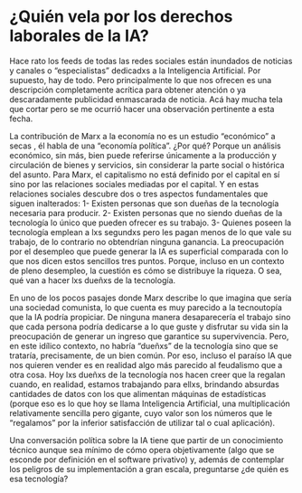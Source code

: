 # ¿Quién vela por los derechos laborales de la IA?

Hace rato los feeds de todas las redes sociales están inundados de noticias y canales o “especialistas” dedicadxs a la Inteligencia Artificial. Por supuesto, hay de todo. Pero principalmente lo que nos ofrecen es una descripción completamente acrítica para obtener atención o ya descaradamente publicidad enmascarada de noticia. Acá hay mucha tela que cortar pero se me ocurrió hacer una observación pertinente a esta fecha.

La contribución de Marx a la economía no es un estudio “económico” a secas , él habla de una “economía política”. ¿Por qué? Porque un análisis económico, sin más, bien puede referirse únicamente a la producción y circulación de bienes y servicios, sin considerar la parte social o histórica del asunto. Para Marx, el capitalismo no está definido por el capital en sí sino por las relaciones sociales mediadas por el capital. Y en estas relaciones sociales descubre dos o tres aspectos fundamentales que siguen inalterados: 1- Existen personas que son dueñas de la tecnología necesaria para producir. 2- Existen personas que no siendo dueñas de la tecnología lo único que pueden ofrecer es su trabajo. 3- Quienes poseen la tecnología emplean a lxs segundxs pero les pagan menos de lo que vale su trabajo, de lo contrario no obtendrían ninguna ganancia. La preocupación por el desempleo que puede generar la IA es superficial comparada con lo que nos dicen estos sencillos tres puntos. Porque, incluso en un contexto de pleno desempleo, la cuestión es cómo se distribuye la riqueza. O sea, qué van a hacer lxs dueñxs de la tecnología. 

En uno de los pocos pasajes donde Marx describe lo que imagina que sería una sociedad comunista, lo que cuenta es muy parecido a la tecnoutopía que la IA podría propiciar. De ninguna manera desaparecería el trabajo sino que cada persona podría dedicarse a lo que guste y disfrutar su vida sin la preocupación de generar un ingreso que garantice su supervivencia. Pero, en este idílico contexto, no habría “dueñxs” de la tecnología sino que se trataría, precisamente, de un bien común. Por eso, incluso el paraíso IA que nos quieren vender es en realidad algo más parecido al feudalismo que a otra cosa. Hoy lxs dueñxs de la tecnología nos hacen creer que la regalan cuando, en realidad, estamos trabajando para ellxs, brindando absurdas cantidades de datos con los que alimentan máquinas de estadísticas (porque eso es lo que hoy se llama Inteligencia Artificial, una multiplicación relativamente sencilla pero gigante, cuyo valor son los números que le “regalamos” por la inferior satisfacción de utilizar tal o cual aplicación).

Una conversación política sobre la IA tiene que partir de un conocimiento técnico aunque sea mínimo de cómo opera objetivamente (algo que se esconde por definición en el software privativo) y, además de contemplar los peligros de su implementación a gran escala, preguntarse ¿de quién es esa tecnología?
